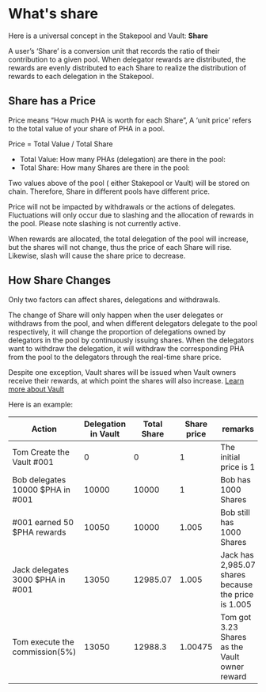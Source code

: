 # What's share



Here is a universal concept in the Stakepool and Vault: **Share**

A user’s ‘Share’ is a conversion unit that records the ratio of their contribution to a given pool. When delegator rewards are distributed, the rewards are evenly distributed to each Share to realize the distribution of rewards to each delegation in the Stakepool.

## Share has a Price

Price means “How much PHA is worth for each Share”, A ‘unit price’ refers to the total value of your share of PHA in a pool.

Price = Total Value / Total Share

* Total Value: How many PHAs (delegation) are there in the pool:
* Total Share: How many Shares are there in the pool:

Two values above of the pool ( either Stakepool or Vault) will be stored on chain. Therefore, Share in different pools have different price.

Price will not be impacted by withdrawals or the actions of delegates. Fluctuations will only occur due to slashing and the allocation of rewards in the pool. Please note slashing is not currently active.

When rewards are allocated, the total delegation of the pool will increase, but the shares will not change, thus the price of each Share will rise. Likewise, slash will cause the share price to decrease.

## How Share Changes

Only two factors can affect shares, delegations and withdrawals.

The change of Share will only happen when the user delegates or withdraws from the pool, and when different delegators delegate to the pool respectively, it will change the proportion of delegations owned by delegators in the pool by continuously issuing shares. When the delegators want to withdraw the delegation, it will withdraw the corresponding PHA from the pool to the delegators through the real-time share price.

Despite one exception, Vault shares will be issued when Vault owners receive their rewards, at which point the shares will also increase. [Learn more about Vault](whats-vault.md)

Here is an example:

| Action                           | Delegation in Vault | Total Share | Share price | remarks                                             |
| -------------------------------- | ------------------- | ----------- | ----------- | --------------------------------------------------- |
| Tom Create the Vault #001        | 0                   | 0           | 1           | The initial price is 1                              |
| Bob delegates 10000 $PHA in #001 | 10000               | 10000       | 1           | Bob has 1000 Shares                                 |
| #001 earned 50 $PHA rewards      | 10050               | 10000       | 1.005       | Bob still has 1000 Shares                           |
| Jack delegates 3000 $PHA in #001 | 13050               | 12985.07    | 1.005       | Jack has 2,985.07 shares because the price is 1.005 |
| Tom execute the commission(5%)   | 13050               | 12988.3     | 1.00475     | Tom got 3.23 Shares as the Vault owner reward       |
